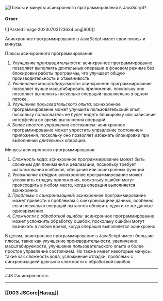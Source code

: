 ![Плюсы и минусы асинхронного программирования в JavaScript?](https://youtu.be/t0sdlbA6yA8?t=460)

#### Ответ

![[Pasted image 20230703123634.png|600]]

Асинхронное программирование в JavaScript имеет свои плюсы и минусы.

Плюсы асинхронного программирования:
1. *Улучшение производительности:* асинхронное программирование позволяет выполнять длительные операции в фоновом режиме без блокировки работы программы, что улучшает общую производительность и отзывчивость.
2. *Увеличение масштабируемости:* асинхронное программирование позволяет лучше масштабировать приложения, поскольку оно позволяет выполнять несколько операций параллельно в одном потоке.
3. *Улучшение пользовательского опыта:* асинхронное программирование может улучшить пользовательский опыт, поскольку пользователь не будет видеть блокировку или зависание интерфейса во время выполнения операций.
4. *Более простое управление состоянием:* асинхронное программирование может упростить управление состоянием приложения, поскольку оно позволяет избежать блокировки при выполнении длительных операций.

Минусы асинхронного программирования:
1. *Сложность кода:* асинхронное программирование может быть сложным для понимания и реализации, поскольку требует использования колбэков, обещаний или асинхронных функций.
2. *Усложнение отладки:* асинхронное программирование может усложнить отладку приложения, поскольку ошибки могут происходить в любом месте, когда операция выполняется асинхронно.
3. *Проблемы с синхронизацией:* асинхронное программирование может привести к проблемам с синхронизацией данных, особенно если несколько операций пытаются обновить одни и те же данные одновременно.
4. *Сложности с обработкой ошибок:* асинхронное программирование может усложнить обработку ошибок, поскольку ошибки могут возникать в любое время, когда операция выполняется асинхронно.

В целом, асинхронное программирование в JavaScript имеет большие плюсы, такие как улучшение производительности, увеличение масштабируемости, улучшение пользовательского опыта и более простое управление состоянием. Но также имеет некоторые минусы, такие как сложность кода, усложнение отладки, проблемы с синхронизацией данных и сложности с обработкой ошибок.

___
 #JS #асинхронность 

___

### [[003 JSCore|Назад]]